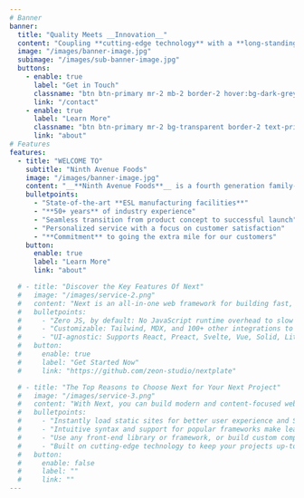 ```yaml
---
# Banner
banner:
  title: "Quality Meets __Innovation__"
  content: "Coupling **cutting-edge technology** with a **long-standing commitment** to doing things the **RIGHT WAY**, **__Ninth Avenue Foods__** is a manufacturing facility ready to take your product or brand to the next level."
  image: "/images/banner-image.jpg"
  subimage: "/images/sub-banner-image.jpg"
  buttons:
    - enable: true
      label: "Get in Touch"
      classname: "btn btn-primary mr-2 mb-2 border-2 hover:bg-dark-grey hover:border-dark-grey animate-fade-up animate-delay-[500ms] ease-in rounded-full"
      link: "/contact"
    - enable: true
      label: "Learn More"
      classname: "btn btn-primary mr-2 bg-transparent border-2 text-primary hover:border-dark-grey hover:text-dark-grey animate-fade-up animate-delay-[550ms] ease-in rounded-full"
      link: "about"
# Features
features:
  - title: "WELCOME TO"
    subtitle: "Ninth Avenue Foods"
    image: "/images/banner-image.jpg"
    content: "__**Ninth Avenue Foods**__ is a fourth generation family-owned and operated company with a long-standing history of quality and service in the dairy industry. As innovation has lead to growth and success, family values and commitment to quality has remained the same."
    bulletpoints:
      - "State-of-the-art **ESL manufacturing facilities**"
      - "**50+ years** of industry experience"
      - "Seamless transition from product concept to successful launch"
      - "Personalized service with a focus on customer satisfaction"
      - "**Commitment** to going the extra mile for our customers"
    button:
      enable: true
      label: "Learn More"
      link: "about"

  # - title: "Discover the Key Features Of Next"
  #   image: "/images/service-2.png"
  #   content: "Next is an all-in-one web framework for building fast, content-focused websites. It offers a range of exciting features for developers and website creators. Some of the key features are:"
  #   bulletpoints:
  #     - "Zero JS, by default: No JavaScript runtime overhead to slow you down."
  #     - "Customizable: Tailwind, MDX, and 100+ other integrations to choose from."
  #     - "UI-agnostic: Supports React, Preact, Svelte, Vue, Solid, Lit and more."
  #   button:
  #     enable: true
  #     label: "Get Started Now"
  #     link: "https://github.com/zeon-studio/nextplate"

  # - title: "The Top Reasons to Choose Next for Your Next Project"
  #   image: "/images/service-3.png"
  #   content: "With Next, you can build modern and content-focused websites without sacrificing performance or ease of use."
  #   bulletpoints:
  #     - "Instantly load static sites for better user experience and SEO."
  #     - "Intuitive syntax and support for popular frameworks make learning and using Next a breeze."
  #     - "Use any front-end library or framework, or build custom components, for any project size."
  #     - "Built on cutting-edge technology to keep your projects up-to-date with the latest web standards."
  #   button:
  #     enable: false
  #     label: ""
  #     link: ""
---
```


